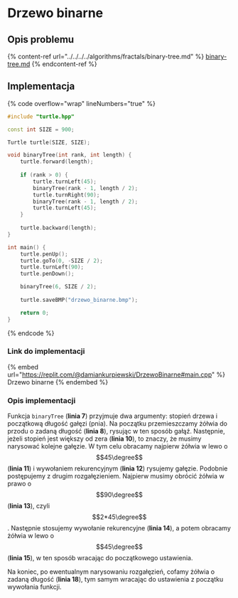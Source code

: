 # Drzewo binarne

## Opis problemu

{% content-ref url="../../../../algorithms/fractals/binary-tree.md" %}
[binary-tree.md](../../../../algorithms/fractals/binary-tree.md)
{% endcontent-ref %}

## Implementacja

{% code overflow="wrap" lineNumbers="true" %}
```cpp
#include "turtle.hpp"

const int SIZE = 900;

Turtle turtle(SIZE, SIZE);

void binaryTree(int rank, int length) {
    turtle.forward(length);
    
    if (rank > 0) {
        turtle.turnLeft(45);
        binaryTree(rank - 1, length / 2);
        turtle.turnRight(90);
        binaryTree(rank - 1, length / 2);
        turtle.turnLeft(45);
    }
        
    turtle.backward(length);
}

int main() {
    turtle.penUp();
    turtle.goTo(0, -SIZE / 2);
    turtle.turnLeft(90);
    turtle.penDown();

    binaryTree(6, SIZE / 2);
    
    turtle.saveBMP("drzewo_binarne.bmp");

    return 0;
} 
```
{% endcode %}

### Link do implementacji

{% embed url="https://replit.com/@damiankurpiewski/DrzewoBinarne#main.cpp" %}
Drzewo binarne
{% endembed %}

### Opis implementacji

Funkcja `binaryTree` (**linia 7**) przyjmuje dwa argumenty: stopień drzewa i początkową długość gałęzi (pnia). Na początku przemieszczamy żółwia do przodu o zadaną długość (**linia 8**), rysując w ten sposób gałąź. Następnie, jeżeli stopień jest większy od zera (**linia 10**), to znaczy, że musimy narysować kolejne gałęzie. W tym celu obracamy najpierw żółwia w lewo o $$45\degree$$ (**linia 11**) i wywołaniem rekurencyjnym (**linia 12**) rysujemy gałęzie. Podobnie postępujemy z drugim rozgałęzieniem. Najpierw musimy obrócić żółwia w prawo o $$90\degree$$ (**linia 13**), czyli $$2*45\degree$$. Następnie stosujemy wywołanie rekurencyjne (**linia 14**), a potem obracamy żółwia w lewo o $$45\degree$$ (**linia 15**), w ten sposób wracając do początkowego ustawienia.

Na koniec, po ewentualnym narysowaniu rozgałęzień, cofamy żółwia o zadaną długość (**linia 18**), tym samym wracając do ustawienia z początku wywołania funkcji.